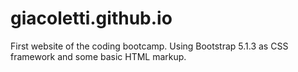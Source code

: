 # giacoletti.github.io

First website of the coding bootcamp.
Using Bootstrap 5.1.3 as CSS framework and some basic HTML markup.
